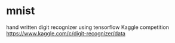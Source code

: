 # mnist
hand written digit recognizer using tensorflow
Kaggle competition https://www.kaggle.com/c/digit-recognizer/data
